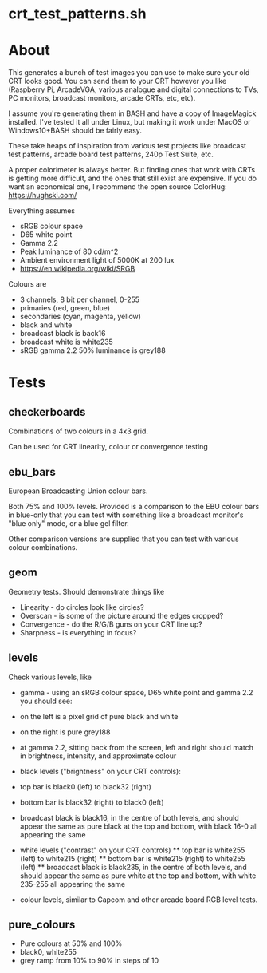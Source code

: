 crt_test_patterns.sh
====================

# About
This generates a bunch of test images you can use to make sure your old CRT looks good.  You can send them to your CRT however you like (Raspberry Pi, ArcadeVGA, various analogue and digital connections to TVs, PC monitors, broadcast monitors, arcade CRTs, etc, etc).

I assume you're generating them in BASH and have a copy of ImageMagick installed.  I've tested it all under Linux, but making it work under MacOS or Windows10+BASH should be fairly easy.

These take heaps of inspiration from various test projects like broadcast test patterns, arcade board test patterns, 240p Test Suite, etc.

A proper colorimeter is always better.  But finding ones that work with CRTs is getting more difficult, and the ones that still exist are expensive. If you do want an economical one, I recommend the open source ColorHug: https://hughski.com/

Everything assumes
* sRGB colour space
* D65 white point
* Gamma 2.2
* Peak luminance of 80 cd/m^2
* Ambient environment light of 5000K at 200 lux
* https://en.wikipedia.org/wiki/SRGB

Colours are
* 3 channels, 8 bit per channel, 0-255
* primaries (red, green, blue)
* secondaries (cyan, magenta, yellow)
* black and white
* broadcast black is back16
* broadcast white is white235
* sRGB gamma 2.2 50% luminance is grey188

# Tests

## checkerboards
Combinations of two colours in a 4x3 grid.  

Can be used for CRT linearity, colour or convergence testing

## ebu_bars
European Broadcasting Union colour bars.

Both 75% and 100% levels.  Provided is a comparison to the EBU colour bars in blue-only that you can test with something like a broadcast monitor's "blue only" mode, or a blue gel filter.

Other comparison versions are supplied that you can test with various colour combinations.

## geom
Geometry tests.  Should demonstrate things like
* Linearity - do circles look like circles?
* Overscan - is some of the picture around the edges cropped?
* Convergence - do the R/G/B guns on your CRT line up?
* Sharpness - is everything in focus?

## levels
Check various levels, like
* gamma - using an sRGB colour space, D65 white point and gamma 2.2 you should see:
 * on the left is a pixel grid of pure black and white
 * on the right is pure grey188
 * at gamma 2.2, sitting back from the screen, left and right should match in brightness, intensity, and approximate colour

* black levels ("brightness" on your CRT controls):
 * top bar is black0 (left) to black32 (right)
 * bottom bar is black32 (right) to black0 (left)
 * broadcast black is black16, in the centre of both levels, and should appear the same as pure black at the top and bottom, with black 16-0 all appearing the same

* white levels ("contrast" on your CRT controls)
** top bar is white255 (left) to white215 (right)
** bottom bar is white215 (right) to white255 (left)
** broadcast black is black235, in the centre of both levels, and should appear the same as pure white at the top and bottom, with white 235-255 all appearing the same

* colour levels, similar to Capcom and other arcade board RGB level tests.

## pure_colours
* Pure colours at 50% and 100%
* black0, white255
* grey ramp from 10% to 90% in steps of 10
